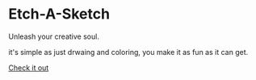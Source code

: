 # Etch-A-Sketch
 Unleash your creative soul.

it's simple as just drwaing and coloring, you make it as fun as it can get.

<a href="https://tahajumaah.github.io/Etch-A-Sketch-V.1.69/"> Check it out </a>
